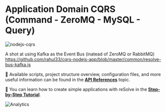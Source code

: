 # Application Domain CQRS (Command - ZeroMQ - MySQL - Query)

![nodejs-cqrs](https://user-images.githubusercontent.com/5436504/60902121-1b864580-a23d-11e9-9b6f-b8ed1253ab26.png)

A shot at using Kafka as the Event Bus (inatead of ZeroMQ or RabbitMQ)
https://github.com/rahul33/cqrs-nodejs-app/blob/master/common/resolve-bus-kafka.js

📑 Available scripts, project structure overview, configuration files, and more useful information can be found in the [**API References**](https://reimagined.github.io/resolve/docs/api-reference) topic.

📑 You can learn how to create simple applications with reSolve in the [**Step-by-Step Tutorial**](https://reimagined.github.io/resolve/docs/tutorial).

![Analytics](https://ga-beacon.appspot.com/UA-118635726-1/examples-hello-world-readme?pixel)

